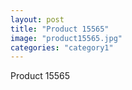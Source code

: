 ```yaml
---
layout: post
title: "Product 15565"
image: "product15565.jpg"
categories: "category1"
---
```

Product 15565

